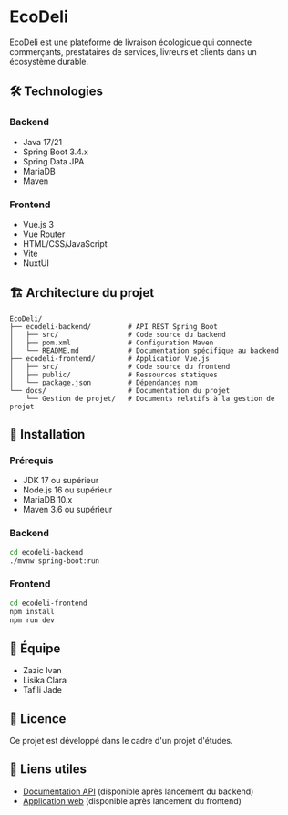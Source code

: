 # EcoDeli

EcoDeli est une plateforme de livraison écologique qui connecte commerçants, prestataires de services, livreurs et clients dans un écosystème durable.

## 🛠️ Technologies

### Backend
- Java 17/21
- Spring Boot 3.4.x
- Spring Data JPA
- MariaDB
- Maven

### Frontend
- Vue.js 3
- Vue Router
- HTML/CSS/JavaScript
- Vite
- NuxtUI

## 🏗️ Architecture du projet

```
EcoDeli/
├── ecodeli-backend/         # API REST Spring Boot
│   ├── src/                 # Code source du backend
│   ├── pom.xml              # Configuration Maven
│   └── README.md            # Documentation spécifique au backend
├── ecodeli-frontend/        # Application Vue.js
│   ├── src/                 # Code source du frontend
│   ├── public/              # Ressources statiques
│   └── package.json         # Dépendances npm
└── docs/                    # Documentation du projet
    └── Gestion de projet/   # Documents relatifs à la gestion de projet
```

## 🚀 Installation

### Prérequis
- JDK 17 ou supérieur
- Node.js 16 ou supérieur
- MariaDB 10.x
- Maven 3.6 ou supérieur

### Backend

```bash
cd ecodeli-backend
./mvnw spring-boot:run
```

### Frontend

```bash
cd ecodeli-frontend
npm install
npm run dev
```

## 👥 Équipe
- Zazic Ivan
- Lisika Clara
- Tafili Jade

## 📝 Licence
Ce projet est développé dans le cadre d'un projet d'études.

## 🔗 Liens utiles
- [Documentation API](http://localhost:8080/swagger-ui/index.html) (disponible après lancement du backend)
- [Application web](http://localhost:5173) (disponible après lancement du frontend)
